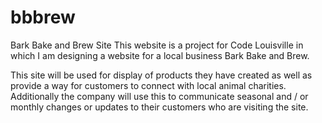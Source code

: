 # bbbrew
Bark Bake and Brew Site
This website is a project for Code Louisville in which I am designing a website for a local business Bark Bake and Brew. 

This site will be used for display of products they have created as well as provide a way for customers to connect with local animal charities. Additionally the company will use this to communicate seasonal and / or monthly changes or updates to their customers who are visiting the site.
